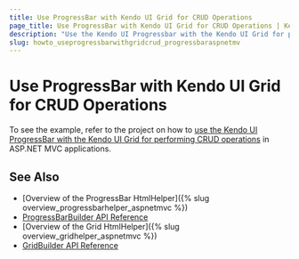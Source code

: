 ```yaml
---
title: Use ProgressBar with Kendo UI Grid for CRUD Operations
page_title: Use ProgressBar with Kendo UI Grid for CRUD Operations | Kendo UI ProgressBar HtmlHelper for ASP.NET MVC
description: "Use the Kendo UI Progressbar with the Kendo UI Grid for performing CRUD operations in ASP.NET MVC applications."
slug: howto_useprogressbarwithgridcrud_progressbaraspnetmv
---
```


# Use ProgressBar with Kendo UI Grid for CRUD Operations

To see the example, refer to the project on how to [use the Kendo UI ProgressBar with the Kendo UI Grid for performing CRUD operations](https://github.com/telerik/ui-for-aspnet-mvc-examples/tree/master/grid/GridProgressBarForCRUDOperations) in ASP.NET MVC applications.

## See Also

* [Overview of the ProgressBar HtmlHelper]({% slug overview_progressbarhelper_aspnetmvc %})
* [ProgressBarBuilder API Reference](http://docs.telerik.com/aspnet-mvc/api/Kendo.Mvc.UI.Fluent/ProgressBarBuilder)
* [Overview of the Grid HtmlHelper]({% slug overview_gridhelper_aspnetmvc %})
* [GridBuilder API Reference](http://docs.telerik.com/aspnet-mvc/api/Kendo.Mvc.UI.Fluent/AutoCompleteBuilder)
